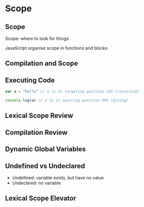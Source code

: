 # Scope

## Scope

Scope: where to look for things

JavaScript organise scope in functions and blocks

## Compilation and Scope

## Executing Code

```javascript
var a = "hello" // a is in targeting position LHS (receiving)

console.log(a) // a is in sourcing position RHS (giving)

```

## Lexical Scope Review

## Compilation Review

## Dynamic Global Variables

## Undefined vs Undeclared

- Undefined: variable exists, but have no value
- Undeclared: no variable

## Lexical Scope Elevator

